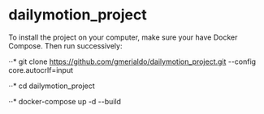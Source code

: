 # dailymotion_project

To install the project on your computer, make sure your have Docker Compose. Then run successively:

⋅⋅* git clone https://github.com/gmerialdo/dailymotion_project.git --config core.autocrlf=input

⋅⋅* cd dailymotion_project

⋅⋅* docker-compose up -d --build
